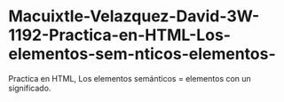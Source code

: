 # Macuixtle-Velazquez-David-3W-1192-Practica-en-HTML-Los-elementos-sem-nticos-elementos-
Practica en HTML, Los elementos semánticos = elementos con un significado.
